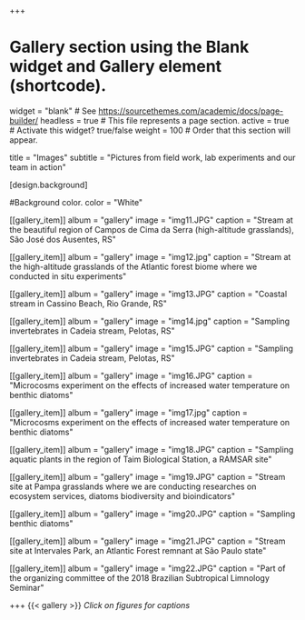 
+++
# Gallery section using the Blank widget and Gallery element (shortcode).
widget = "blank"  # See https://sourcethemes.com/academic/docs/page-builder/
headless = true  # This file represents a page section.
active = true  # Activate this widget? true/false
weight = 100  # Order that this section will appear.

title = "Images"
subtitle = "Pictures from field work, lab experiments and our team in action"


[design.background]

#Background color.
color = "White"

[[gallery_item]] 
album = "gallery" 
image = "img11.JPG" 
caption = "Stream at the beautiful region of Campos de Cima da Serra (high-altitude grasslands), São José dos Ausentes, RS"

[[gallery_item]] 
album = "gallery" 
image = "img12.jpg" 
caption = "Stream at the high-altitude grasslands of the Atlantic forest biome where we conducted in situ experiments"

[[gallery_item]] 
album = "gallery" 
image = "img13.JPG" 
caption = "Coastal stream in Cassino Beach, Rio Grande, RS"

[[gallery_item]] 
album = "gallery" 
image = "img14.jpg" 
caption = "Sampling invertebrates in Cadeia stream, Pelotas, RS"

[[gallery_item]] 
album = "gallery" 
image = "img15.JPG" 
caption = "Sampling invertebrates in Cadeia stream, Pelotas, RS"

[[gallery_item]] 
album = "gallery" 
image = "img16.JPG" 
caption = "Microcosms experiment on the effects of increased water temperature on benthic diatoms"

[[gallery_item]] 
album = "gallery" 
image = "img17.jpg" 
caption = "Microcosms experiment on the effects of increased water temperature on benthic diatoms"

[[gallery_item]] 
album = "gallery" 
image = "img18.JPG" 
caption = "Sampling aquatic plants in the region of Taim Biological Station, a RAMSAR site"

[[gallery_item]] 
album = "gallery" 
image = "img19.JPG" 
caption = "Stream site at Pampa grasslands where we are conducting researches on ecosystem services, diatoms biodiversity and bioindicators"

[[gallery_item]] 
album = "gallery" 
image = "img20.JPG" 
caption = "Sampling benthic diatoms"

[[gallery_item]] 
album = "gallery" 
image = "img21.JPG" 
caption = "Stream site at Intervales Park, an Atlantic Forest remnant at São Paulo state"

[[gallery_item]] 
album = "gallery" 
image = "img22.JPG" 
caption = "Part of the organizing committee of the 2018 Brazilian Subtropical Limnology Seminar"

+++
{{< gallery >}}
*Click on figures for captions*

